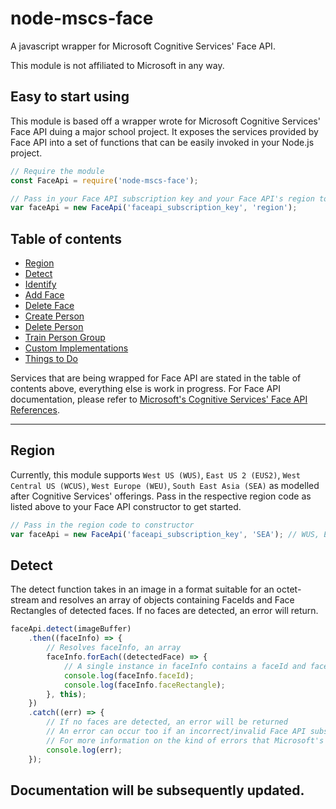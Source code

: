 # node-mscs-face
A javascript wrapper for Microsoft Cognitive Services' Face API.

This module is not affiliated to Microsoft in any way.

## Easy to start using
This module is based off a wrapper wrote for Microsoft Cognitive Services' Face API duing a major school project.
It exposes the services provided by Face API into a set of functions that can be easily invoked in your Node.js project.

```js
// Require the module
const FaceApi = require('node-mscs-face');

// Pass in your Face API subscription key and your Face API's region to get started
var faceApi = new FaceApi('faceapi_subscription_key', 'region');
```

## Table of contents
- [Region](#region)
- [Detect](#detect)
- [Identify](#identify)
- [Add Face](#add-face)
- [Delete Face](#delete-face)
- [Create Person](#create-person)
- [Delete Person](#delete-person)
- [Train Person Group](#train-person-group)
- [Custom Implementations](#custom-implementations)
- [Things to Do](#things-to-do)

Services that are being wrapped for Face API are stated in the table of contents above, everything else is work in progress.
For Face API documentation, please refer to [Microsoft's Cognitive Services' Face API References](https://westus.dev.cognitive.microsoft.com/docs/services/563879b61984550e40cbbe8d/operations/563879b61984550f30395236).

---

## Region
Currently, this module supports `West US (WUS)`, `East US 2 (EUS2)`, `West Central US (WCUS)`, `West Europe (WEU)`, `South East Asia (SEA)` as modelled after Cognitive Services' offerings. Pass in the respective region code as listed above to your Face API constructor to get started.

```js
// Pass in the region code to constructor
var faceApi = new FaceApi('faceapi_subscription_key', 'SEA'); // WUS, EUS2, WCUS, WEU & SEA are available
```

## Detect
The detect function takes in an image in a format suitable for an octet-stream and resolves an array of objects containing FaceIds and Face Rectangles of detected faces. If no faces are detected, an error will return.

```js
faceApi.detect(imageBuffer)
    .then((faceInfo) => {
        // Resolves faceInfo, an array
        faceInfo.forEach((detectedFace) => {
            // A single instance in faceInfo contains a faceId and faceRectangle
            console.log(faceInfo.faceId);
            console.log(faceInfo.faceRectangle);
        }, this);
    })
    .catch((err) => {
        // If no faces are detected, an error will be returned
        // An error can occur too if an incorrect/invalid Face API subscription key or any other incorrect parameters is provided. 
        // For more information on the kind of errors that Microsoft's Face API returns, please refer to https://westus.dev.cognitive.microsoft.com/docs/services/563879b61984550e40cbbe8d/operations/563879b61984550f30395236
        console.log(err);
    });
```

## Documentation will be subsequently updated.



